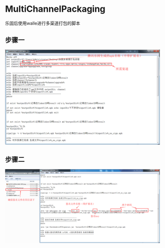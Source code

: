 # MultiChannelPackaging
乐固后使用walle进行多渠道打包的脚本

## 步骤一
![图片1](https://github.com/sth0409/MultiChannelPackaging/blob/master/1.png)

## 步骤二
![图片2](https://github.com/sth0409/MultiChannelPackaging/blob/master/2.png)
